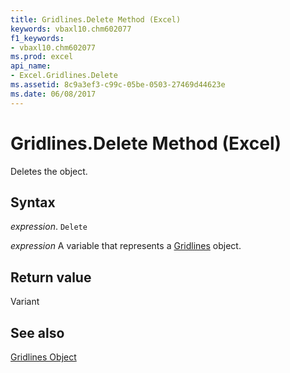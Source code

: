 ```yaml
---
title: Gridlines.Delete Method (Excel)
keywords: vbaxl10.chm602077
f1_keywords:
- vbaxl10.chm602077
ms.prod: excel
api_name:
- Excel.Gridlines.Delete
ms.assetid: 8c9a3ef3-c99c-05be-0503-27469d44623e
ms.date: 06/08/2017
---
```



# Gridlines.Delete Method (Excel)

Deletes the object.


## Syntax

 _expression_. `Delete`

 _expression_ A variable that represents a [Gridlines](Excel.Gridlines-graph-object.md) object.


## Return value

Variant


## See also


[Gridlines Object](Excel.Gridlines(object).md)

